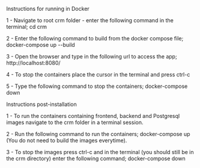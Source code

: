 Instructions for running in Docker

1 - Navigate to root crm folder - enter the following command in the terminal;
    cd crm

2 - Enter the following command to build from the docker compose file;
    docker-compose up --build

3 - Open the browser and type in the following url to access the app;
    http://localhost:8080/

4 - To stop the containers place the cursor in the terminal and press ctrl-c

5 - Type the following command to stop the containers;
    docker-compose down

Instructions post-installation

1 - To run the containers containing frontend, backend and Postgresql images
    navigate to the crm folder in a terminal session.

2 - Run the following command to run the containers;
    docker-compose up
    (You do not need to build the images everytime).

3 - To stop the images press ctrl-c and in the terminal (you should still be in the
    crm directory) enter the following command; 
    docker-compose down